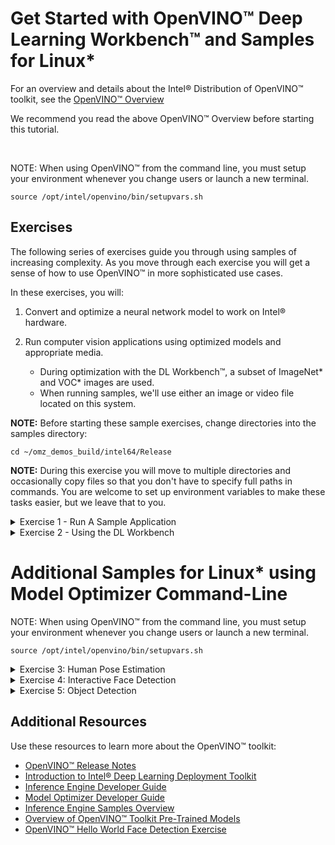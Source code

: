 
# Get Started with OpenVINO™ Deep Learning Workbench™ and Samples for Linux*

For an overview and details about the Intel® Distribution of OpenVINO™ toolkit, see the [OpenVINO™ Overview](OpenVINO_Overview.md)

We recommend you read the above OpenVINO™ Overview before starting this tutorial.   

<br>

NOTE: When using OpenVINO™ from the command line, you must setup your environment whenever you change users or launch a new terminal.

    source /opt/intel/openvino/bin/setupvars.sh

## <a name="Exercises"></a> Exercises

The following series of exercises guide you through using samples of increasing complexity. As you move through each exercise you will get a sense of how to use OpenVINO™ in more sophisticated use cases. 

In these exercises, you will:

1. Convert and optimize a neural network model to work on Intel® hardware.
	
2. Run computer vision applications using optimized models and appropriate media.

    - During optimization with the DL Workbench™, a subset of ImageNet* and VOC* images are used.
    - When running samples, we'll use either an image or video file located on this system.

**NOTE:** Before starting these sample exercises, change directories into the samples directory:

`cd ~/omz_demos_build/intel64/Release`

**NOTE:** During this exercise you will move to multiple directories and occasionally copy files so that you don't have to specify full paths in commands.  You are welcome to set up environment variables to make these tasks easier, but we leave that to you.

<details>
   <summary>Exercise 1 - Run A Sample Application</summary>
    
### <a name="run-sample-application"></a> Exercise 1 - Run A Sample Application 

Convert a model using the Model Optmizer then use a sample application to load the model and run inference.

In this section, you will convert an FP32 model suitable for running on a CPU.

**Prepare the Software Environment**

1. Setup the environment variables when logging in, changing users, or launching a new terminal. (Detail above.)

2. Make a destination directory for the FP32 SqueezeNet* Model:

    `mkdir ~/squeezenet1.1_FP32`
    
    `cd ~/squeezenet1.1_FP32`
    
**Convert and Optimize a Neural Network Model from Caffe* **

Use the Model Optimizer to convert an FP32 SqueezeNet* Caffe* model into an optimized Intermediate Representation (IR):

    `python3 /opt/intel/openvino/deployment_tools/model_optimizer/mo.py --input_model ~/Desktop/Data/models/Caffe/squeezenet1.1/squeezenet1.1.caffemodel --data_type FP32 --output_dir .`    

**Prepare the Data (Media) or Dataset**

NOTE: In this case, it's a single image.

1.  Copy the labels file to the same location as the IR model.

    `cp ~/openvino_models/ir/public/squeezenet1.1/FP16/squeezenet1.1.labels .`
    
    - Tip: The labels file contains the classes used by this SqueezeNet* model. 
    - If it's is in the same directory as the model, the inference results will show text in addition to confidence percentages.

2.  Copy a sample image to the release directory. You will use this with your optimized model:

    `sudo cp /opt/intel/openvino/deployment_tools/demo/car.png  .`

**Run the Sample Application**

1. Once your setup is complete, you're ready to run a sample application:

    `cd  ~/inference_engine_samples_build/intel64/Release`

    `./classification_sample_async -i car.png -m ~/squeezenet1.1_FP32/squeezenet1.1.xml -d CPU`

2. **Note:** You can usually see an application's help information (parameters, etc.) by using `-h`.

    `./classification_sample -h`

</details>


<details>
   <summary>Exercise 2 - Using the DL Workbench</summary>
    
### <a name="run-sample-application"></a> Exercise 2 - Run A Sample Application with the DL Workbench™

Convert a model using the DL Workbench™, then use a sample application to load the model and run inference.

**Note:** If you are running inference only on a CPU, you already have the required FP32 model. If you want to run inference on any hardware, you'll need an FP16 version of the model.

In this section, you will (again) convert an FP32 model for running on a CPU.

1.  Return to the previously indicated FP32 SqueezeNet* directory:

    `cd ~/squeezenet1.1_FP32`

2.  Use the DL Workbench™ to convert the FP32 SqueezeNet* Caffe* model into an FP16 optimized Intermediate Representation (IR).

    1. In a web browser, launch the DL Workbench™:
        - http://127.0.0.1:5665/
    
    2. Select **Get Started** to show the setup interface.
    
    3. The setup interface is divided into two sections.
        - The top section is for loading models.
        - The bottom section is for loading data sets (for example, images that will be used by the model during inference).
        
     4. Select the **Original Model** tab. The default tab is for downloading models from the OpenVINO™ Model Zoo.
     
     5. Select **Framework** -> **Caffe**
     
     6. Choose the prototxt file with the first **Choose File** button.
        - ~/Desktop/Data/models/Caffe/squeezenet1.1/squeezenet1.1.protoxt
        
     7. Choose the caffemodel file with the second **Choose File** button.
        - ~/Desktop/Data/models/Caffe/squeezenet1.1/squeezenet1.1.caffemodel
        
     8. The **Model Name** will be automatically populated, but change it if desired.  
        - This can be useful when tracking multiple loaded models
        
     9. Select **Import Model**.  
        - This will create and FP16 model by default, though configuration settings may be edited later.
        
    10. In some cases this will work and you will return to the setup interface.  If the DL Workbench™ is unable to determine required information, it will display a configuration screen and specify the information required.
        - If you built the model, you will know all of its details, but if you downloaded the model from a third party, you may have to do some searching for the required information.
        
     11. The **Import Model** screen is being displayed, because additional information must be provided by the user.
     
     12. The requirements are specified in the grey box on the right.
     
     13. In this example, the only missing information is the colorspace.  Click on the box next to **Original Color Space** and select **BGR**.
         - BGR is often used when training models, rather than RGB and other color formats.
         
     14. Note that the grey box no longer contains any red warning text.
     
     15. Select **Convert** and you will return to the setup interface.  Model conversion may take several minutes.

3. Import a Dataset into the DL Workbench™:
    1. We could autogenerate a set of simuluated images, but for this task we'll select a subset of the ImageNet* dataset.
        - **Note:** results will often be better using real images.
    2. Select **Import Local Dataset**
    3. Select **Choose File** and browse to "~/Desktop/Workbench/Data/Imagenet_200_224x224.zip"
    4. Select **Import Dataset**
        - **Note:** The height and width of images in the dataset must satisfy the requirements of the target model.
        
4. Run Inference with the DL Workbench™:
    1. Select the **model** from the top of the interface.
    2. Select the **dataset** from the bottom of the interface.
    3. Select the **Environment** (target hardware).
    4. All items in the status box next to the **Environment** box should now have green checks.
    5. Select **Go**.
        - This will take a few minutes

5. Normally, we would encourage analysis and optimization of the model, but for this exercise, we'll just export the model from the DL Workbench™ to our system.  
    1. Take a few minutes to look at the output if desired.
    2. Find the **download** icon at the right, in the top squeezenet model bar.
    3. Select **Download**.  This will drop a `tar.gz` archive in your default downloads directly (`~/Downloads`).
    4. `cd ~/Downloads`
    5. `mkdir squeezenet`
    6. `mv squeeze*gz squeezenet`
    7. `cd squeezenet`
    8. `tar zxvf squeezenet1.1.tar.gz`

6.  The `squeezenet1.1.labels` file contains the classes that ImageNet* uses. This file is included so that the inference results show text as well as classification percentages. Copy `squeezenet1.1.labels` to your optimized model location:

    `cp ~/openvino_models/ir/public/squeezenet1.1/FP16/squeezenet1.1.labels .`

7.  Copy a sample image to the release directory. You will use this with your optimized model:

    `cd  ~/inference_engine_samples_build/intel64/Release`

    `sudo cp /opt/intel/openvino/deployment_tools/demo/car.png  .`

8. Once your setup is complete, you're ready to run a sample application:

    `./classification_sample_async -i car.png -m ~/Downloads/squeezenet1.1/squeezenet1.1.xml -d CPU`

9. **Note:** You can usually see an application's help information (parameters, etc.) by using `-h`.

    `./classification_sample_async -h`

</details>


# Additional Samples for Linux* using Model Optimizer Command-Line

NOTE: When using OpenVINO™ from the command line, you must setup your environment whenever you change users or launch a new terminal.

    source /opt/intel/openvino/bin/setupvars.sh

<details>
    <summary>Exercise 3: Human Pose Estimation</summary>

**Exercise 3: Human Pose Estimation**

This demo detects people and draws a stick figure to show limb positions. This model has already been converted for use with the Intel® Distribution of OpenVINO™ toolkit.

- Requires downloading the human-pose-estimation-0001 (ICV) Model.
- Requires video or camera input.

General Syntax:

`./human_pose_estimation_demo -i path/to/video -m \
path/to/model/human-pose-estimation-0001.xml -d CPU`

**Steps to Run the Human Pose Demo:**

1. Setup the environment variables:

    `source /opt/intel/openvino/bin/setupvars.sh`

2. Move to the Model Downloader Directory:

    `cd /opt/intel/openvino/deployment_tools/tools/model_downloader/`

3. Find a suitable model:

    `grep human-pose list_topologies.yml |grep -vi int8|grep -vi fp16`

**Note:** `list_topologies.yml` is a text (YAML) file with a list and details about every model available in the Intel® Model Zoo.  Models can also be manually downloaded from the github page.

4. Download the model:

    `sudo ./downloader.py --name human-pose*`

5. Move the model to a more convenient location:

    `mkdir ~/ir`

    `cp /opt/intel/openvino/deployment_tools/tools/model_downloader/Transportation/human_pose_estimation/mobilenet-v1/dldt/FP32/human-pose-estimation-0001* ~/ir/`

6. Download an appropriate video:

    Open a web browser to the following URL and download the video: 
https://www.pexels.com/video/couple-dancing-on-sunset-background-2035509/

    Rename the video for convenience:

    `mv ~/Downloads/Pexels\ Videos\ 2035509.mp4 ~/Videos/humpose.mp4`

7. Run the sample:

    `cd ~/omz_demos_build/intel64/Release/`

    `./human_pose_estimation_demo -i ~/Videos/humpose.mp4 -m ~/ir/human-pose-estimation-0001.xml -d CPU`

</details>

<details>
    <summary>Exercise 4: Interactive Face Detection</summary>

**Exercise 4: Interactive Face Detection**

The face detection demo draws bounding boxes around faces, and optionally feeds the output of the primary model to additional models. This model has already been converted for use with OpenVINO™.

The Face Detection Demo supports face detection, plus optional functions:

- Age-gender recognition
- Emotion recognition
- Head pose
- Facial landmark display

Syntax:

`./interactive_face_detection -i path/to/video -m path/to/face/model -d CPU`

Steps:

1.	Find and download an appropriate face detection model.  There are several available in the Intel® Model Zoo.
    - You can access the [Pretrained Models](https://software.intel.com/en-us/openvino-toolkit/documentation/pretrained-models) page from the OpenVINO™ documentation to review model options.
    - You may need to try out different models to find one that works, or that works best for your scenario.
2.	Find and download a video that features faces.
3.	Run the demo with just the face detection model.
4.	**OPTIONAL:** Run the demo using additional models (age-gender, emotion recognition, head pose, etc.).
    Note that when you use multiple models, there is always a primary model that is used followed by a number of optional models that use the output from the initial model.

</details>

<details>
    <summary>Exercise 5: Object Detection</summary>

**Exercise 5: Object Detection (Vehicles with multiple models)**

As mentioned in the previous exercise, it's possible to chain models together and use the output of an initial object detection model as input for additional models.

The following exercise uses the `security_barrier_camera_demo`.

Steps:
1. Find and download a model that supports vehicle detection.
2. Find and download a video that contains cars to be detected.
3. Run the `security_barrier_camera_demo` and check that vehicles are detected.
4. Choose at least one additional model (such as attribute recognition), and run the application, now using the initial model plus the new one.
5. **OPTIONAL:** Run the demo with vehicle detection as the primary, plus attribute recognition and license plate recognition.

</details>

## Additional Resources

Use these resources to learn more about the OpenVINO™ toolkit:

* [OpenVINO™ Release Notes](https://software.intel.com/en-us/articles/OpenVINO-RelNotes)
* [Introduction to Intel® Deep Learning Deployment Toolkit](./docs/IE_DG/Introduction.md)
* [Inference Engine Developer Guide](./docs/IE_DG/Deep_Learning_Inference_Engine_DevGuide.md)
* [Model Optimizer Developer Guide](./docs/MO_DG/Deep_Learning_Model_Optimizer_DevGuide.md)
* [Inference Engine Samples Overview](./docs/IE_DG/Samples_Overview.md)
* [Overview of OpenVINO™ Toolkit Pre-Trained Models](./docs/Pre_Trained_Models.md)
* [OpenVINO™ Hello World Face Detection Exercise](https://github.com/intel-iot-devkit/inference-tutorials-generic)
